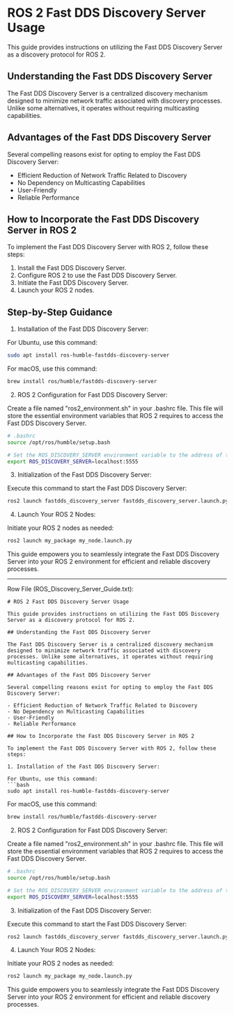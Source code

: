 
# ROS 2 Fast DDS Discovery Server Usage

This guide provides instructions on utilizing the Fast DDS Discovery Server as a discovery protocol for ROS 2.

## Understanding the Fast DDS Discovery Server

The Fast DDS Discovery Server is a centralized discovery mechanism designed to minimize network traffic associated with discovery processes. Unlike some alternatives, it operates without requiring multicasting capabilities.

## Advantages of the Fast DDS Discovery Server

Several compelling reasons exist for opting to employ the Fast DDS Discovery Server:

- Efficient Reduction of Network Traffic Related to Discovery
- No Dependency on Multicasting Capabilities
- User-Friendly
- Reliable Performance

## How to Incorporate the Fast DDS Discovery Server in ROS 2

To implement the Fast DDS Discovery Server with ROS 2, follow these steps:

1. Install the Fast DDS Discovery Server.
2. Configure ROS 2 to use the Fast DDS Discovery Server.
3. Initiate the Fast DDS Discovery Server.
4. Launch your ROS 2 nodes.

## Step-by-Step Guidance

1. Installation of the Fast DDS Discovery Server:

For Ubuntu, use this command:
```bash
sudo apt install ros-humble-fastdds-discovery-server
```

For macOS, use this command:
```bash
brew install ros/humble/fastdds-discovery-server
```

2. ROS 2 Configuration for Fast DDS Discovery Server:

Create a file named "ros2_environment.sh" in your .bashrc file. This file will store the essential environment variables that ROS 2 requires to access the Fast DDS Discovery Server.

```bash
# .bashrc
source /opt/ros/humble/setup.bash

# Set the ROS_DISCOVERY_SERVER environment variable to the address of the Fast DDS Discovery Server.
export ROS_DISCOVERY_SERVER=localhost:5555
```

3. Initialization of the Fast DDS Discovery Server:

Execute this command to start the Fast DDS Discovery Server:

```bash
ros2 launch fastdds_discovery_server fastdds_discovery_server.launch.py
```

4. Launch Your ROS 2 Nodes:

Initiate your ROS 2 nodes as needed:

```bash
ros2 launch my_package my_node.launch.py
```

This guide empowers you to seamlessly integrate the Fast DDS Discovery Server into your ROS 2 environment for efficient and reliable discovery processes.

---

Row File (ROS_Discovery_Server_Guide.txt):

```plaintext
# ROS 2 Fast DDS Discovery Server Usage

This guide provides instructions on utilizing the Fast DDS Discovery Server as a discovery protocol for ROS 2.

## Understanding the Fast DDS Discovery Server

The Fast DDS Discovery Server is a centralized discovery mechanism designed to minimize network traffic associated with discovery processes. Unlike some alternatives, it operates without requiring multicasting capabilities.

## Advantages of the Fast DDS Discovery Server

Several compelling reasons exist for opting to employ the Fast DDS Discovery Server:

- Efficient Reduction of Network Traffic Related to Discovery
- No Dependency on Multicasting Capabilities
- User-Friendly
- Reliable Performance

## How to Incorporate the Fast DDS Discovery Server in ROS 2

To implement the Fast DDS Discovery Server with ROS 2, follow these steps:

1. Installation of the Fast DDS Discovery Server:

For Ubuntu, use this command:
```bash
sudo apt install ros-humble-fastdds-discovery-server
```

For macOS, use this command:
```bash
brew install ros/humble/fastdds-discovery-server
```

2. ROS 2 Configuration for Fast DDS Discovery Server:

Create a file named "ros2_environment.sh" in your .bashrc file. This file will store the essential environment variables that ROS 2 requires to access the Fast DDS Discovery Server.

```bash
# .bashrc
source /opt/ros/humble/setup.bash

# Set the ROS_DISCOVERY_SERVER environment variable to the address of the Fast DDS Discovery Server.
export ROS_DISCOVERY_SERVER=localhost:5555
```

3. Initialization of the Fast DDS Discovery Server:

Execute this command to start the Fast DDS Discovery Server:

```bash
ros2 launch fastdds_discovery_server fastdds_discovery_server.launch.py
```

4. Launch Your ROS 2 Nodes:

Initiate your ROS 2 nodes as needed:

```bash
ros2 launch my_package my_node.launch.py
```

This guide empowers you to seamlessly integrate the Fast DDS Discovery Server into your ROS 2 environment for efficient and reliable discovery processes.
```

